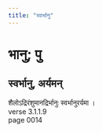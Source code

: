 ```yaml
---
title: "स्वर्भानु"
---
```


# भानु; पु
## स्वर्भानु, अर्यमन्
शैलोऽद्रिरंशुमानद्रिर्भानुः स्वर्भानुरर्यमा ।<br />verse 3.1.1.9<br />page 0014

